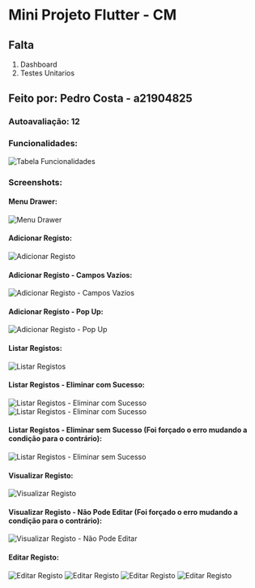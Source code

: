 # Mini Projeto Flutter - CM

## Falta
1. Dashboard
2. Testes Unitarios

## Feito por: Pedro Costa - a21904825

### Autoavaliação: 12

### Funcionalidades:
![](images/tabela.png?raw=true "Tabela Funcionalidades")

### Screenshots:

#### Menu Drawer:
![](images/drawer.jpg?raw=true "Menu Drawer")

#### Adicionar Registo:
![](images/adicionar1.jpg?raw=true "Adicionar Registo")

#### Adicionar Registo - Campos Vazios:
![](images/adicionar2.jpg?raw=true "Adicionar Registo - Campos Vazios")

#### Adicionar Registo - Pop Up:
![](images/adicionar3.jpg?raw=true "Adicionar Registo - Pop Up")

#### Listar Registos:
![](images/listar1.jpg?raw=true "Listar Registos")

#### Listar Registos - Eliminar com Sucesso:
![](images/listar2.jpg?raw=true "Listar Registos - Eliminar com Sucesso")
![](images/listar3.jpg?raw=true "Listar Registos - Eliminar com Sucesso")

#### Listar Registos - Eliminar sem Sucesso (Foi forçado o erro mudando a condição para o contrário):
![](images/listar4.jpg?raw=true "Listar Registos - Eliminar sem Sucesso")

#### Visualizar Registo:
![](images/visualizar1.jpg?raw=true "Visualizar Registo")

#### Visualizar Registo - Não Pode Editar (Foi forçado o erro mudando a condição para o contrário):
![](images/visualizar2.jpg?raw=true "Visualizar Registo - Não Pode Editar")

#### Editar Registo:
![](images/editar1.jpg?raw=true "Editar Registo")
![](images/editar2.jpg?raw=true "Editar Registo")
![](images/editar3.jpg?raw=true "Editar Registo")
![](images/editar4.jpg?raw=true "Editar Registo")
